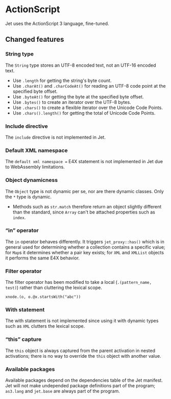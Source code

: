 # ActionScript

Jet uses the ActionScript 3 language, fine-tuned.

## Changed features

### String type

The `String` type stores an UTF-8 encoded text, not an UTF-16 encoded text.

- Use `.length` for getting the string's byte count.
- Use `.charAt()` and `.charCodeAt()` for reading an UTF-8 code point at the specified byte offset.
- Use `.byteAt()` for getting the byte at the specified byte offset.
- Use `.bytes()` to create an iterator over the UTF-8 bytes.
- Use `.chars()` to create a flexible iterator over the Unicode Code Points.
- Use `.chars().length()` for getting the total of Unicode Code Points.

### Include directive

The `include` directive is not implemented in Jet.

### Default XML namespace

The `default xml namespace =` E4X statement is not implemented in Jet due to WebAssembly limitations.

### Object dynamicness

The `Object` type is not dynamic per se, nor are there dynamic classes. Only the `*` type is dynamic.

- Methods such as `str.match` therefore return an object slightly different than the standard, since `Array` can't be attached properties such as `index`.

### “in” operator

The `in` operator behaves differently. It triggers `jet_proxy::has()` which is in general used for determining whether a collection contains a specific value; for `Map`s it determines whether a pair key exists; for `XML` and `XMLList` objects it performs the same E4X behavior.

### Filter operator

The filter operator has been modified to take a local (`.(pattern_name, test)`) rather than cluttering the lexical scope.

```
xnode.(o, o.@x.startsWith("abc"))
```

### With statement

The with statement is not implemented since using it with dynamic types such as `XML` clutters the lexical scope.

### “this” capture

The `this` object is always captured from the parent activation in nested activations; there is no way to override the `this` object with another value.

### Available packages

Available packages depend on the dependencies table of the Jet manifest. Jet will not make undepended package definitions part of the program; `as3.lang` and `jet.base` are always part of the program.